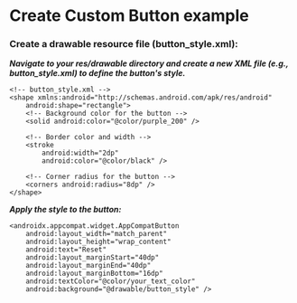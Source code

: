 # Create Custom Button example

### Create a drawable resource file (button_style.xml):

***Navigate to your res/drawable directory and create a new XML file (e.g., button_style.xml) to define the button's style.***
```
<!-- button_style.xml -->
<shape xmlns:android="http://schemas.android.com/apk/res/android"
    android:shape="rectangle">
    <!-- Background color for the button -->
    <solid android:color="@color/purple_200" />
    
    <!-- Border color and width -->
    <stroke
        android:width="2dp"
        android:color="@color/black" />

    <!-- Corner radius for the button -->
    <corners android:radius="8dp" />
</shape>
```
***Apply the style to the button:***
```
<androidx.appcompat.widget.AppCompatButton
    android:layout_width="match_parent"
    android:layout_height="wrap_content"
    android:text="Reset"
    android:layout_marginStart="40dp"
    android:layout_marginEnd="40dp"
    android:layout_marginBottom="16dp"
    android:textColor="@color/your_text_color"
    android:background="@drawable/button_style" />
```

